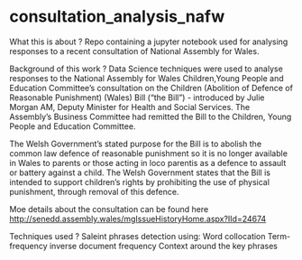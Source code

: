 # consultation_analysis_nafw
What this is about ?
Repo containing  a jupyter notebook used for analysing responses to a recent consultation 
of National Assembly for Wales.

Background of this work ?
Data Science techniques were used to analyse responses to the National Assembly for 
Wales Children,Young People and Education Committee’s consultation on the Children (Abolition 
of Defence of Reasonable Punishment) (Wales) Bill (“the Bill”) - introduced by Julie 
Morgan AM, Deputy Minister for Health and Social Services. The Assembly’s Business Committee
had remitted the Bill to the Children, Young People and Education Committee.


The Welsh Government’s stated purpose for the Bill is to abolish the common law defence
of reasonable punishment so it is no longer available in Wales to parents or those acting
in loco parentis as a defence to assault or battery against a child. The Welsh Government
states that the Bill is intended to support children’s rights by prohibiting the use of
physical punishment, through removal of this defence.


Moe details about the consultation can be found here
http://senedd.assembly.wales/mgIssueHistoryHome.aspx?IId=24674

Techniques used ?
Saleint phrases detection using:
Word collocation
Term-frequency inverse document frequency
Context around the key phrases




